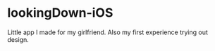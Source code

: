 lookingDown-iOS
===============

Little app I made for my girlfriend. Also my first experience trying out design.
